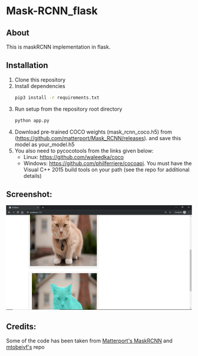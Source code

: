 # Mask-RCNN_flask
## About
This is maskRCNN implementation in flask.  
## Installation
1. Clone this repository
2. Install dependencies
   ```bash
   pip3 install -r requirements.txt
   ```
3. Run setup from the repository root directory
    ```bash
    python app.py
    ``` 
4. Download pre-trained COCO weights (mask_rcnn_coco.h5) from (https://github.com/matterport/Mask_RCNN/releases). and save this model as your_model.h5
5. You also need to pycocotools from the links given below:
    * Linux: https://github.com/waleedka/coco
    * Windows: https://github.com/philferriere/cocoapi.
    You must have the Visual C++ 2015 build tools on your path (see the repo for additional details)
    
## Screenshot:

![Segmentation Sample](cat_screenshot.png)

## Credits:
Some of the code has been taken from [Matterport's MaskRCNN](https://github.com/matterport/Mask_RCNN) and [mtobeiyf's](https://github.com/mtobeiyf/keras-flask-deploy-webapp) repo


    
